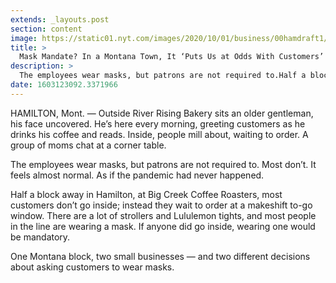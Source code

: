 ```yaml
--- 
extends: _layouts.post 
section: content 
image: https://static01.nyt.com/images/2020/10/01/business/00hamdraft1/00hamdraft1-facebookJumbo-v3.jpg 
title: > 
  Mask Mandate? In a Montana Town, It ‘Puts Us at Odds With Customers’ 
description: > 
  The employees wear masks, but patrons are not required to.Half a block away in Hamilton, at Big Creek Coffee Roasters, most customers don’t go inside; instead they wait to order at a makeshift to-go window.There are a lot of strollers and Lululemon tights, and most people in the line are wearing a mask.If anyone did go inside, wearing one would be mandatory.One Montana block, two small businesses — and two different decisions about asking customers to wear masks. 
date: 1603123092.3371966 
--- 
```

<div><p class="css-158dogj evys1bk0">HAMILTON, Mont. &#8212; Outside River Rising Bakery sits an older gentleman, his face uncovered. He&#8217;s here every morning, greeting customers as he drinks his coffee and reads. Inside, people mill about, waiting to order. A group of moms chat at a corner table.</p><p class="css-158dogj evys1bk0">The employees wear masks, but patrons are not required to. Most don&#8217;t. It feels almost normal. As if the pandemic had never happened.</p><p class="css-158dogj evys1bk0">Half a block away in Hamilton, at Big Creek Coffee Roasters, most customers don&#8217;t go inside; instead they wait to order at a makeshift to-go window. There are a lot of strollers and Lululemon tights, and most people in the line are wearing a mask. If anyone did go inside, wearing one would be mandatory.</p><p class="css-158dogj evys1bk0">One Montana block, two small businesses &#8212; and two different decisions about asking customers to wear masks.</p></div>